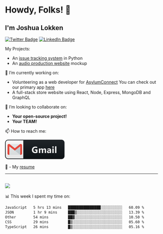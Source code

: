 # Howdy, Folks! 👋
## I'm Joshua Lokken


[![Twitter Badge](https://img.shields.io/badge/Twitter-Profile-informational?style=flat&logo=twitter&logoColor=white&color=1CA2F1)](https://twitter.com/joshualokken)
[![LinkedIn Badge](https://img.shields.io/badge/LinkedIn-Profile-informational?style=flat&logo=linkedin&logoColor=white&color=0D76A8)](https://www.linkedin.com/in/joshualokken/)

My Projects:
  - An <a href='https://flask-its.herokuapp.com' target='_blank'>issue tracking system</a> in Python
  - An <a href='https://jasonwoodsmusic.now.sh' target='_blank'>audio production website</a> mockup
  
  
🔭 I’m currently working on:

  - Volunteering as a web developer for [AsylumConnect](https://asylumconnect.org)
    You can check out our primary app [here](https://catalog.asylumconnect.org)
  - A full-stack store website using React, Node, Express, MongoDB and GraphQL

  
👯 I’m looking to collaborate on:

  - <strong>Your open-source project!</strong>
  - <strong>Your TEAM!</strong>

📫 How to reach me:

  [<img src="https://github.com/jrrlokken/jrrlokken/blob/master/svg/social/gmail.svg" alt="html" style="vertical-align:top, margin:4px">](mailto:jrrlokken@gmail.com)

🔭 - My [resume](https://velocv.com/jrrlokken)

*************
<br />

<img height="180em" src="https://github-readme-stats.vercel.app/api?username=jrrlokken&show_icons=true&hide_border=true&&count_private=true&include_all_commits=true" />

<br />

📊 This week I spent my time on:
<!--START_SECTION:waka-->
```text
JavaScript   5 hrs 13 mins   ███████████████░░░░░░░░░░   60.09 % 
JSON         1 hr 9 mins     ███▒░░░░░░░░░░░░░░░░░░░░░   13.39 % 
Other        54 mins         ██▓░░░░░░░░░░░░░░░░░░░░░░   10.50 % 
CSS          29 mins         █▒░░░░░░░░░░░░░░░░░░░░░░░   05.60 % 
TypeScript   26 mins         █▒░░░░░░░░░░░░░░░░░░░░░░░   05.16 % 
```
<!--END_SECTION:waka-->
